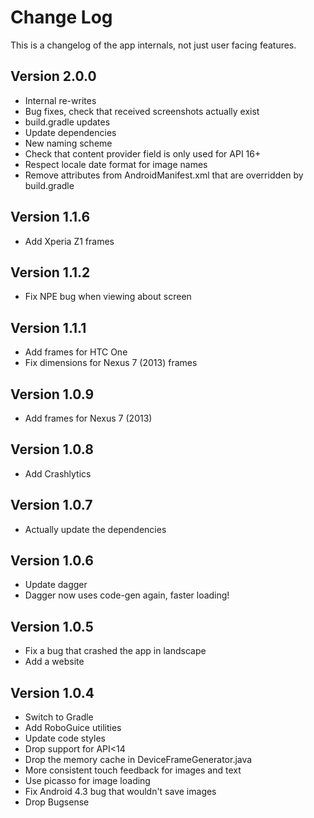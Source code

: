 Change Log
===============================================================================

This is a changelog of the app internals, not just user facing features.

Version 2.0.0
----------------------------
 * Internal re-writes
 * Bug fixes, check that received screenshots actually exist
 * build.gradle updates
 * Update dependencies
 * New naming scheme
 * Check that content provider field is only used for API 16+
 * Respect locale date format for image names
 * Remove attributes from AndroidManifest.xml that are overridden by build.gradle

Version 1.1.6
----------------------------
 * Add Xperia Z1 frames

Version 1.1.2
----------------------------
 * Fix NPE bug when viewing about screen

Version 1.1.1
----------------------------
 * Add frames for HTC One
 * Fix dimensions for Nexus 7 (2013) frames

Version 1.0.9
----------------------------
 * Add frames for Nexus 7 (2013)

Version 1.0.8
----------------------------
 * Add Crashlytics

Version 1.0.7
----------------------------
 * Actually update the dependencies

Version 1.0.6
----------------------------
 * Update dagger
 * Dagger now uses code-gen again, faster loading!

Version 1.0.5
----------------------------
 * Fix a bug that crashed the app in landscape
 * Add a website


Version 1.0.4
----------------------------

 * Switch to Gradle
 * Add RoboGuice utilities
 * Update code styles
 * Drop support for API<14
 * Drop the memory cache in DeviceFrameGenerator.java
 * More consistent touch feedback for images and text
 * Use picasso for image loading
 * Fix Android 4.3 bug that wouldn't save images
 * Drop Bugsense
